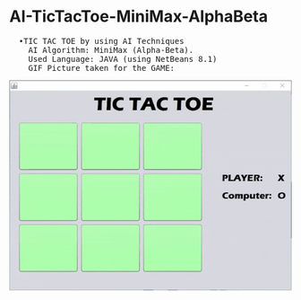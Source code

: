 # AI-TicTacToe-MiniMax-AlphaBeta

<pre>
  •TIC TAC TOE by using AI Techniques
    AI Algorithm: MiniMax (Alpha-Beta).
    Used Language: JAVA (using NetBeans 8.1)
    GIF Picture taken for the GAME:
</pre>
![](TICTACTOE.gif)

